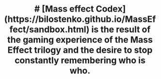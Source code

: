 
<h1 align="center"> # [Mass effect Codex](https://bilostenko.github.io/MassEffect/sandbox.html) is the result of the gaming experience of the Mass Effect trilogy and the desire to stop constantly remembering who is who.</h1>
